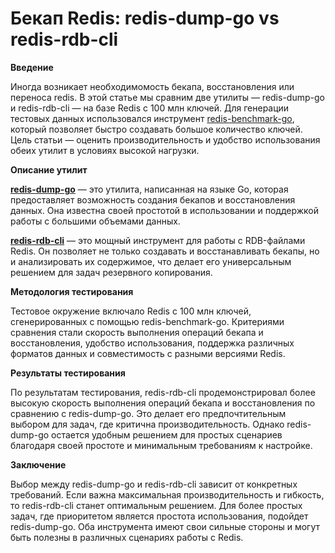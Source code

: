 # Бекап Redis: redis-dump-go vs redis-rdb-cli

**Введение**

Иногда возникает необходимомость бекапа, восстановления или переноса redis. В этой статье мы сравним две утилиты — redis-dump-go и redis-rdb-cli — на базе Redis с 100 млн ключей. Для генерации тестовых данных использовался инструмент [redis-benchmark-go](https://github.com/redis-performance/redis-benchmark-go), который позволяет быстро создавать большое количество ключей. Цель статьи — оценить производительность и удобство использования обеих утилит в условиях высокой нагрузки.

**Описание утилит**

**[redis-dump-go](https://github.com/yannh/redis-dump-go)** — это утилита, написанная на языке Go, которая предоставляет возможность создания бекапов и восстановления данных. Она известна своей простотой в использовании и поддержкой работы с большими объемами данных.

**[redis-rdb-cli](https://github.com/leonchen83/redis-rdb-cli)** — это мощный инструмент для работы с RDB-файлами Redis. Он позволяет не только создавать и восстанавливать бекапы, но и анализировать их содержимое, что делает его универсальным решением для задач резервного копирования.

**Методология тестирования**

Тестовое окружение включало Redis с 100 млн ключей, сгенерированных с помощью redis-benchmark-go. Критериями сравнения стали скорость выполнения операций бекапа и восстановления, удобство использования, поддержка различных форматов данных и совместимость с разными версиями Redis.

**Результаты тестирования**

По результатам тестирования, redis-rdb-cli продемонстрировал более высокую скорость выполнения операций бекапа и восстановления по сравнению с redis-dump-go. Это делает его предпочтительным выбором для задач, где критична производительность. Однако redis-dump-go остается удобным решением для простых сценариев благодаря своей простоте и минимальным требованиям к настройке.

**Заключение**

Выбор между redis-dump-go и redis-rdb-cli зависит от конкретных требований. Если важна максимальная производительность и гибкость, то redis-rdb-cli станет оптимальным решением. Для более простых задач, где приоритетом является простота использования, подойдет redis-dump-go. Оба инструмента имеют свои сильные стороны и могут быть полезны в различных сценариях работы с Redis.